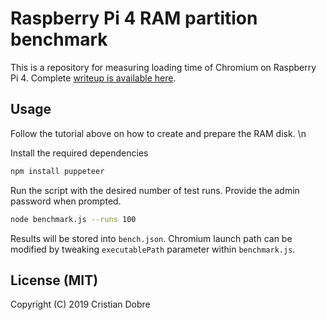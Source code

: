 # Raspberry Pi 4 RAM partition benchmark

This is a repository for measuring loading time of Chromium on Raspberry Pi 4. Complete [writeup is available here](https://hbfsrobotics.com/blog/accelerating-raspberry-pi-4-applications-ram-drive).

## Usage

Follow the tutorial above on how to create and prepare the RAM disk. \n

Install the required dependencies
```sh
npm install puppeteer
```

Run the script with the desired number of test runs. Provide the admin password when prompted.
```sh
node benchmark.js --runs 100
```

Results will be stored into `bench.json`. Chromium launch path can be modified by tweaking `executablePath` parameter within `benchmark.js`.

## License (MIT)
Copyright (C) 2019 Cristian Dobre
